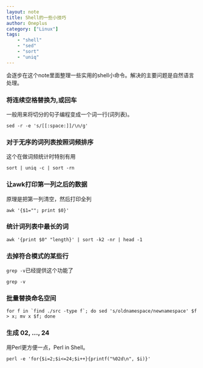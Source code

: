 ```yaml
---
layout: note
title: Shell的一些小技巧
author: Oneplus
category: ["Linux"]
tags:
    - "shell"
    - "sed"
    - "sort"
    - "uniq"
---
```


会逐步在这个note里面整理一些实用的shell小命令。解决的主要问题是自然语言处理。

### 将连续空格替换为,或回车

一般用来将切分的句子编程变成一个词一行(词列表)。

~~~
sed -r -e 's/[[:space:]]/\n/g'
~~~

### 对于无序的词列表按照词频排序

这个在做词频统计时特别有用

~~~
sort | uniq -c | sort -rn
~~~

### 让awk打印第一列之后的数据

原理是把第一列清空，然后打印全列

~~~
awk '{$1=""; print $0}'
~~~

### 统计词列表中最长的词

~~~
awk '{print $0" "length}' | sort -k2 -nr | head -1
~~~

### 去掉符合模式的某些行

`grep -v`已经提供这个功能了

~~~
grep -v
~~~

### 批量替换命名空间

~~~
for f in `find ./src -type f`; do sed 's/oldnamespace/newnamespace' $f > x; mv x $f; done
~~~

### 生成 02, ..., 24

用Perl更方便一点，Perl in Shell。

~~~
perl -e 'for{$i=2;$i<=24;$i++}{printf("%02d\n", $i)}'
~~~
